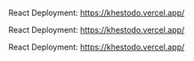 React Deployment: https://khestodo.vercel.app/

React Deployment: https://khestodo.vercel.app/

React Deployment: https://khestodo.vercel.app/
